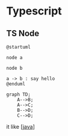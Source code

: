# Typescript

## TS Node


```plantuml
@startuml

node a

node b 

a -> b : say hello
@enduml
```

```mermaid
graph TD;
    A-->B;
    A-->C;
    B-->D;
    C-->D;
```


it like [[java]]

[//begin]: # "Autogenerated link references for markdown compatibility"
[java]: java.md "Java"
[//end]: # "Autogenerated link references"

